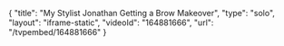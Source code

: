 {
    "title": "My Stylist Jonathan Getting a Brow Makeover",
    "type": "solo",
    "layout": "iframe-static",
    "videoId": "164881666",
    "url": "\/tvpembed\/164881666"
}